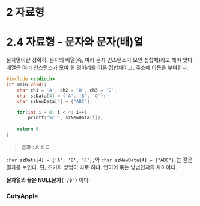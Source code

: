 # 2 자료형

# 2.4 자료형 - 문자와 문자(배)열
문자열이란 정확히, 문자의 배열(즉, 여러 문자 인스턴스가 모인 집합체)라고 해야 맞다. 
배열은 여러 인스턴스가 모여 한 덩어리를 이룬 집합체이고, 주소에 이름을 부여한다.

``` C
#include <stdio.h>
int main(void){
    char ch1 = 'A', ch2 = 'B', ch3 = 'C';
    char szData[4] = {'A', 'B', 'C'};
    char szNewData[4] = {"ABC"};

    for(int i = 0; i < 4; i++)
        printf("%c ", szNewData[i]);
    
    return 0;
}
```
> 결과 : A B C

`char szData[4] = {'A', 'B', 'C'};`와 `char szNewData[4] = {"ABC"};`는 같은 결과를 보인다. 단, 초기화 방법이 따로 하냐. 연이어 묶는 방법인지의 차이이다. 

 **문자열의 끝은 NULL문자`('/0')`** 이다.

### CutyApple
